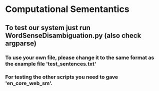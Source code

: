 # Computational Sementantics
## To test our system just run WordSenseDisambiguation.py (also check argparse)
### To use your own file, please change it to the same format as the example file 'test_sentences.txt'
### For testing the other scripts you need to gave 'en_core_web_sm'.
